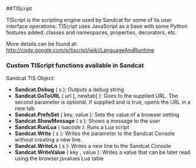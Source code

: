 ##TIScript

TIScript is the scripting engine used by Sandcat for some of its user interface operations. TIScript uses JavaScript as a base with some Python features added: classes and namespaces, properties, decorators, etc.

More details can be found at:
http://code.google.com/p/tiscript/wiki/LanguageAndRuntime

### Custom TIScript functions available in Sandcat

Sandcat TIS Object:

* **Sandcat.Debug** ( s ): Outputs a debug string
* **Sandcat.GoToURL** ( url [, newtab] ): Goes to the supplied URL. The second parameter is optional. If supplied and is true, opens the URL in a new tab
* **Sandcat.PrefsSet** ( key, value ): Sets the value of a browser setting
* **Sandcat.ShowMessage** ( s ): Shows a message to the user
* **Sandcat.RunLua** ( luacode ): Runs a Lua script
* **Sandcat.Write**  ( s ): Writes the parameter to the Sandcat Console without creating a new line.
* **Sandcat.WriteLn** ( s ): Writes a new line to the Sandcat Console
* **Sandcat.WriteValue** ( key , value ): Writes a value that can be later read using the browser.jsvalues Lua table